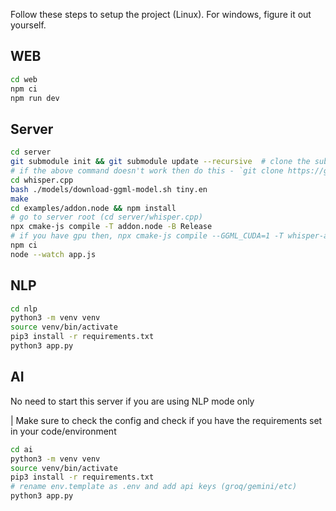 Follow these steps to setup the project (Linux). For windows, figure it out yourself.

## WEB

```bash
cd web
npm ci
npm run dev
```

## Server

```bash
cd server
git submodule init && git submodule update --recursive  # clone the submodules
# if the above command doesn't work then do this - `git clone https://github.com/ggerganov/whisper.cpp`
cd whisper.cpp
bash ./models/download-ggml-model.sh tiny.en
make
cd examples/addon.node && npm install
# go to server root (cd server/whisper.cpp)
npx cmake-js compile -T addon.node -B Release
# if you have gpu then, npx cmake-js compile --GGML_CUDA=1 -T whisper-addon -B Release
npm ci
node --watch app.js
```

## NLP

```bash
cd nlp
python3 -m venv venv
source venv/bin/activate
pip3 install -r requirements.txt
python3 app.py
```

## AI 
No need to start this server if you are using NLP mode only

| Make sure to check the config and check if you have the requirements set in your code/environment

```bash
cd ai
python3 -m venv venv
source venv/bin/activate
pip3 install -r requirements.txt
# rename env.template as .env and add api keys (groq/gemini/etc)
python3 app.py
```


